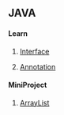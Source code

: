 ## JAVA

#### Learn

1. [Interface](https://github.com/dmsals216/MyStudy/tree/master/Java/AbstractAndInterface)

2. [Annotation](https://github.com/dmsals216/MyStudy/tree/master/Java/Annotation)

#### MiniProject

1. [ArrayList](https://github.com/dmsals216/MyStudy/tree/master/Java/MakeArrayList)
